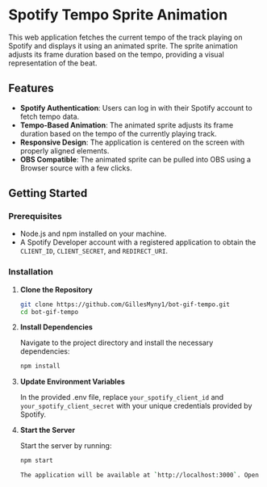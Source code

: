 # Spotify Tempo Sprite Animation

This web application fetches the current tempo of the track playing on Spotify and displays it using an animated sprite. The sprite animation adjusts its frame duration based on the tempo, providing a visual representation of the beat.

## Features

- **Spotify Authentication**: Users can log in with their Spotify account to fetch tempo data.
- **Tempo-Based Animation**: The animated sprite adjusts its frame duration based on the tempo of the currently playing track.
- **Responsive Design**: The application is centered on the screen with properly aligned elements.
- **OBS Compatible**: The animated sprite can be pulled into OBS using a Browser source with a few clicks.

## Getting Started

### Prerequisites

- Node.js and npm installed on your machine.
- A Spotify Developer account with a registered application to obtain the `CLIENT_ID`, `CLIENT_SECRET`, and `REDIRECT_URI`.

### Installation

1. **Clone the Repository**

   ```bash
   git clone https://github.com/GillesMyny1/bot-gif-tempo.git
   cd bot-gif-tempo

2. **Install Dependencies**

   Navigate to the project directory and install the necessary dependencies:

   ```bash
   npm install

3. **Update Environment Variables**

   In the provided .env file, replace `your_spotify_client_id` and `your_spotify_client_secret` with your unique credentials provided by Spotify.

4. **Start the Server**

   Start the server by running:
   ```bash
   npm start

   The application will be available at `http://localhost:3000`. Open this URL in your web browser to interact with the app.
